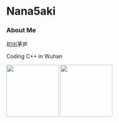<!--
 * @Author: Nana5aki
 * @Date: 2025-05-24 18:36:28
 * @LastEditors: Nana5aki
 * @LastEditTime: 2025-05-24 18:51:56
 * @FilePath: /Nana5aki/README.md
-->
# Nana5aki

### About Me

<p>初出茅庐</p>
<p>Coding C++ in Wuhan</p>

<img height="137px" src="https://github-readme-stats-git-masterrstaa-rickstaa.vercel.app/api?username=Nana5aki&hide_title=true&hide_border=true&show_icons=true&include_all_commits=true&line_height=21" />
<img height="137px" src="https://github-readme-stats-git-masterrstaa-rickstaa.vercel.app/api/top-langs/?username=Nana5aki&hide_title=true&hide_border=true&layout=compact&langs_count=6" /><br>